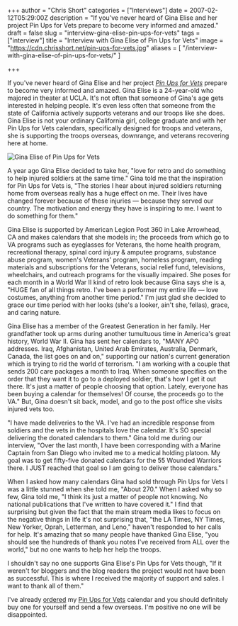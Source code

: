+++
author = "Chris Short"
categories = ["Interviews"]
date = 2007-02-12T05:29:00Z
description = "If you've never heard of Gina Elise and her project Pin Ups for Vets prepare to become very informed and amazed."
draft = false
slug = "interview-gina-elise-pin-ups-for-vets"
tags = ["interview"]
title = "Interview with Gina Elise of Pin Ups for Vets"
image = "https://cdn.chrisshort.net/pin-ups-for-vets.jpg"
aliases = [
    "/interview-with-gina-elise-of-pin-ups-for-vets/"
    ]

+++

If you've never heard of Gina Elise and her project [*Pin Ups for Vets*](http://www.pinupsforvets.com/) prepare to become very informed and amazed. Gina Elise is a 24-year-old who majored in theater at UCLA. It's not often that someone of Gina's age gets interested in helping people. It's even less often that someone from the state of California actively supports veterans and our troops like she does. Gina Elise is not your ordinary California girl, college graduate and with her Pin Ups for Vets calendars, specifically designed for troops and veterans, she is supporting the troops overseas, downrange, and veterans recovering here at home.

![Gina Elise of Pin Ups for Vets](https://cdn.chrisshort.net/pin-ups-for-vets-gina-elise.jpg)

A year ago Gina Elise decided to take her, "love for retro and do something to help injured soldiers at the same time." Gina told me that the inspiration for Pin Ups for Vets is, "The stories I hear about injured soldiers returning home from overseas really has a huge effect on me. Their lives have changed forever because of these injuries — because they served our country. The motivation and energy they have is inspiring to me. I want to do something for them."

<script async src="//pagead2.googlesyndication.com/pagead/js/adsbygoogle.js"></script>
<!-- chrisshort.net Responsive -->
<ins class="adsbygoogle"
     style="display:block"
     data-ad-client="ca-pub-8972983586873269"
     data-ad-slot="1297095894"
     data-ad-format="auto"></ins>
<script>
   (adsbygoogle = window.adsbygoogle || []).push({});
</script>

Gina Elise is supported by American Legion Post 360 in Lake Arrowhead, CA and makes calendars that she models in; the proceeds from which go to VA programs such as eyeglasses for Veterans, the home health program, recreational therapy, spinal cord injury & amputee programs, substance abuse program, women's Veterans' program, homeless program, reading materials and subscriptions for the Veterans, social relief fund, televisions, wheelchairs, and outreach programs for the visually impaired. She poses for each month in a World War II kind of retro look because Gina says she is a, "HUGE fan of all things retro. I've been a performer my entire life — love costumes, anything from another time period." I'm just glad she decided to grace our time period with her looks (she's a looker, ain't she, fellas), grace, and caring nature.

Gina Elise has a member of the Greatest Generation in her family. Her grandfather took up arms during another tumultuous time in America's great history, World War II. Gina has sent her calendars to, "MANY APO addresses. Iraq, Afghanistan, United Arab Emirates, Australia, Denmark, Canada, the list goes on and on," supporting our nation's current generation which is trying to rid the world of terrorism. "I am working with a couple that sends 200 care packages a month to Iraq. When someone specifies on the order that they want it to go to a deployed soldier, that's how I get it out there. It's just a matter of people choosing that option. Lately, everyone has been buying a calendar for themselves! Of course, the proceeds go to the VA." But, Gina doesn't sit back, model, and go to the post office she visits injured vets too.

"I have made deliveries to the VA. I've had an incredible response from soldiers and the vets in the hospitals love the calendar. It's SO special delivering the donated calendars to them." Gina told me during our interview, "Over the last month, I have been corresponding with a Marine Captain from San Diego who invited me to a medical holding platoon. My goal was to get fifty-five donated calendars for the 55 Wounded Warriors there. I JUST reached that goal so I am going to deliver those calendars."

<script async src="//pagead2.googlesyndication.com/pagead/js/adsbygoogle.js"></script>
<!-- chrisshort.net Responsive -->
<ins class="adsbygoogle"
     style="display:block"
     data-ad-client="ca-pub-8972983586873269"
     data-ad-slot="1297095894"
     data-ad-format="auto"></ins>
<script>
   (adsbygoogle = window.adsbygoogle || []).push({});
</script>

When I asked how many calendars Gina had sold through Pin Ups for Vets I was a little stunned when she told me, "About 270." When I asked why so few, Gina told me, "I think its just a matter of people not knowing. No national publications that I've written to have covered it." I find that surprising but given the fact that the main stream media likes to focus on the negative things in life it's not surprising that, "the LA Times, NY Times, New Yorker, Oprah, Letterman, and Leno," haven't responded to her calls for help. It's amazing that so many people have thanked Gina Elise, "you should see the hundreds of thank you notes I've received from ALL over the world," but no one wants to help her help the troops.

I shouldn't say no one supports Gina Elise's Pin Ups for Vets though, "If it weren't for bloggers and the blog readers the project would not have been as successful. This is where I received the majority of support and sales. I want to thank all of them."

I've already [ordered](http://pinupsforvets.mybigcommerce.com/) my [Pin Ups for Vets](http://www.pinupsforvets.com/) calendar and you should definitely buy one for yourself and send a few overseas. I'm positive no one will be disappointed.